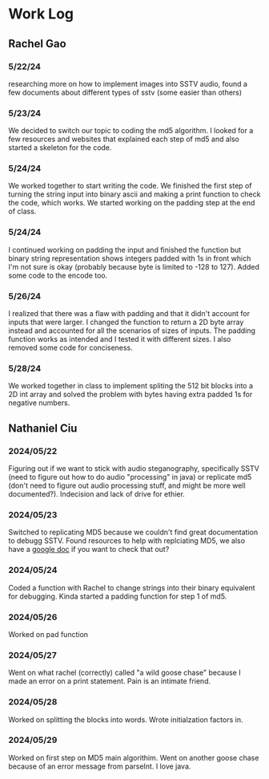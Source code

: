 # Work Log

## Rachel Gao

### 5/22/24

researching more on how to implement images into SSTV audio, found a few documents about different types of sstv (some easier than others)

### 5/23/24

We decided to switch our topic to coding the md5 algorithm. I looked for a few resources and websites that explained each step of md5 and also started a skeleton for the code.

### 5/24/24

We worked together to start writing the code. We finished the first step of turning the string input into binary ascii and making a print function to check the code, which works. We started working on the padding step at the end of class.

### 5/24/24
I continued working on padding the input and finished the function but binary string representation shows integers padded with 1s in front which I'm not sure is okay (probably because byte is limited to -128 to 127). Added some code to the encode too. 

### 5/26/24
I realized that there was a flaw with padding and that it didn't account for inputs that were larger. I changed the function to return a 2D byte array instead and accounted for all the scenarios of sizes of inputs. The padding function works as intended and I tested it with different sizes. I also removed some code for conciseness.

### 5/28/24
We worked together in class to implement spliting the 512 bit blocks into a 2D int array and solved the problem with bytes having extra padded 1s for negative numbers. 

## Nathaniel Ciu

### 2024/05/22
Figuring out if we want to stick with audio steganography, specifically SSTV (need to figure out how to do audio "processing" in java) or replicate md5 (don't need to figure out audio processing stuff, and might be more well documented?). Indecision and lack of drive for ethier. 

### 2024/05/23
Switched to replicating MD5 because we couldn't find great documentation to debugg SSTV. Found resources to help with replciating MD5, we also have a [google doc](https://docs.google.com/document/d/1L5EoYW-sUBFakbkqqNC-GjzaK4cZB_PYZ6wepM9pxTg/edit?usp=sharing) if you want to check that out? 

### 2024/05/24
Coded a function with Rachel to change strings into their binary equivalent for debugging. Kinda started a padding function for step 1 of md5.

### 2024/05/26
Worked on pad function

### 2024/05/27
Went on what rachel (correctly) called "a wild goose chase" because I made an error on a print statement. Pain is an intimate friend. 

### 2024/05/28
Worked on splitting the blocks into words. Wrote initialzation factors in.

### 2024/05/29
Worked on first step on MD5 main algorithim. Went on another goose chase because of an error message from parseInt. I love java. 